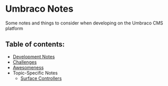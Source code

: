 # Umbraco Notes
Some notes and things to consider when developing on the Umbraco CMS platform

## Table of contents:
 - [Development Notes](DevelopmentNotes.md)
 - [Challenges](Challenges.md)
 - [Awesomeness](Awesomeness.md)
 - Topic-Specific Notes
     - [Surface Controllers](notes/surface-controllers.md)
